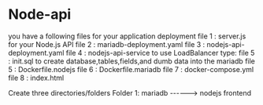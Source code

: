 # Node-api

you have a following files for your application deployment
file 1 :  server.js for your Node.js API
file 2 :  mariadb-deployment.yaml
file 3 :  nodejs-api-deployment.yaml
file 4 :  nodejs-api-service to use LoadBalancer type:
file 5 :  init.sql to create database,tables,fields,and dumb data into the mariadb
file 5 :  Dockerfile.nodejs
file 6 :  Dockerfile.mariadb
file 7 :  docker-compose.yml
file 8 :  index.html


Create three directories/folders
Folder 1: mariadb ------> 
nodejs
frontend


